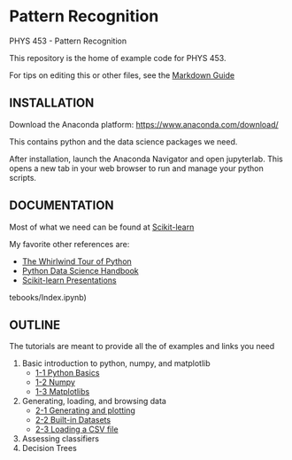 # Pattern Recognition
PHYS 453 - Pattern Recognition

This repository is the home of example code for PHYS 453.

For tips on editing this or other files, see the [Markdown Guide](https://guides.github.com/features/mastering-markdown/)

## INSTALLATION

Download the Anaconda platform:
https://www.anaconda.com/download/

This contains python and the data science packages we need. 

After installation, launch the Anaconda Navigator and open jupyterlab.  This opens a new tab in your web browser to run and manage your python scripts.

## DOCUMENTATION
Most of what we need can be found at [Scikit-learn](http://scikit-learn.org/stable/index.html)

My favorite other references are:
* [The Whirlwind Tour of Python](http://nbviewer.jupyter.org/github/jakevdp/WhirlwindTourOfPython/blob/master/Index.ipynb)
* [Python Data Science Handbook](http://nbviewer.jupyter.org/github/jakevdp/PythonDataScienceHandbook/blob/master/notebooks/Index.ipynb) 
* [Scikit-learn Presentations](http://scikit-learn.org/stable/presentations.html)

tebooks/Index.ipynb)


## OUTLINE
The tutorials are meant to provide all the of examples and links you need
1. Basic introduction to python, numpy, and matplotlib
   * [1-1 Python Basics](https://github.com/mdaugherity/PatternRecognition/blob/master/Tutorial%201-1.ipynb)
   * [1-2 Numpy](https://github.com/mdaugherity/PatternRecognition/blob/master/Tutorial%201-2.ipynb)
   * [1-3 Matplotlibs](https://github.com/mdaugherity/PatternRecognition/blob/master/Tutorial%201-3.ipynb)
2. Generating, loading, and browsing data
   * [2-1 Generating and plotting](https://github.com/mdaugherity/PatternRecognition/blob/master/Tutorial%202-1.ipynb)
   * [2-2 Built-in Datasets](https://github.com/mdaugherity/PatternRecognition/blob/master/Tutorial%202-2.ipynb)
   * [2-3 Loading a CSV file](https://github.com/mdaugherity/PatternRecognition/blob/master/Tutorial%202-3.ipynb)
3. Assessing classifiers
4. Decision Trees
